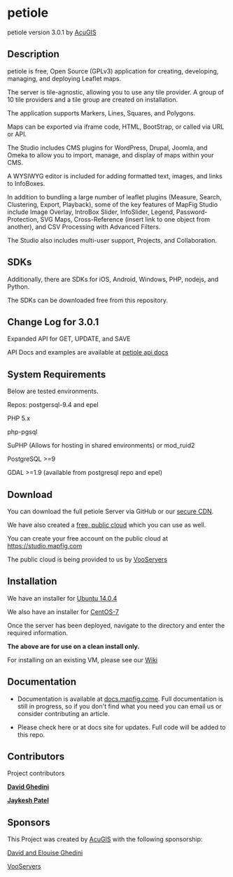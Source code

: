 # petiole

petiole version 3.0.1  by <a href="https://www.acugis.com" target="_blank">AcuGIS</a>

## Description

petiole is free, Open Source (GPLv3) application for creating, developing, managing, and deploying Leaflet maps.

The server is tile-agnostic, allowing you to use any tile provider.  A group of 10 tile providers and a tile group are created on installation.

The application supports Markers, Lines, Squares, and Polygons.

Maps can be exported via iframe code, HTML, BootStrap, or called via URL or API.

The Studio includes CMS plugins for WordPress, Drupal, Joomla, and Omeka to allow you to import, manage, and display of maps within your CMS.

A WYSIWYG editor is included for adding formatted text, images, and links to InfoBoxes. 

In addition to bundling a large number of leaflet plugins (Measure, Search, Clustering, Export, Playback), some of the key features of MapFig Studio include Image Overlay, IntroBox Slider, InfoSlider, Legend, Password-Protection, SVG Maps, Cross-Reference (insert link to one object from another), and CSV Processing with Advanced Filters. 

The Studio also includes multi-user support, Projects, and Collaboration.

## SDKs

Additionally, there are SDKs for iOS, Android, Windows, PHP, nodejs, and Python.

The SDKs can be downloaded free from this repository.

## Change Log for 3.0.1

Expanded API for GET, UPDATE, and SAVE

API Docs and examples are available at <a href="https://www.mapfig.com/mapfig-api.html" target="_blank">petiole api docs</a>


## System Requirements

Below are tested environments. 

Repos: postgersql-9.4 and epel

PHP 5.x

php-pgsql

SuPHP (Allows for hosting in shared environments) or mod_ruid2 

PostgreSQL >=9 

GDAL >=1.9 (available from postgresql repo and epel)

## Download

You can download the full petiole Server via GitHub or our <a href="https://cdn.mapfig.com/petiole/v301/petiole.zip"> secure CDN</a>.

We have also created a <a href="https://studio.mapfig.com" target="_blank">free, public cloud</a> which you can use as well.

You can create your free account on the public cloud at <a href="https://studio.mapfig.com" target="_blank"> https://studio.mapfig.com</a>

The public cloud is being provided to us by <a href="https://www.vooservers.com/" target="_blank">VooServers</a>

## Installation

We have an installer for <a href="#" target="_blank">Ubuntu 14.0.4</a>

We also have an installer for <a href="#" target="_blank">CentOS-7</a>

Once the server has been deployed, navigate to the directory and enter the required information.

**The above are for use on a clean install only.**

For installing on an existing VM, please see our <a href="https://github.com/MapFig/MapFig-Studio/wiki/Quick-Start-to-Installing-MapFig-Studio-on-CentOS-6" target="_blank">Wiki</a>


## Documentation

  - Documentation is available at <a href="http://docs.mapfig.com/" target="_blank">docs.mapfig.come</a>. Full documentation is still in progress, so if you don't find what you need you can email us or consider contributing an article.

  - Please check here or at docs site for updates. Full code will be added to this repo.
  

## Contributors

Project contributors

**[David Ghedini](https://github.com/DavidGhedini)**

**[Jaykesh Patel](https://github.com/pateljaykesh)**  

## Sponsors

This Project was created by <a href="https://www.acugis.com" target="_blank">AcuGIS</a> with the following sponsorship:

<a href="http://www.davidghedini.com/" target="_blank">David and Elouise Ghedini</a>

<a href="https://www.vooservers.com/" target="_blank">VooServers</a> 

